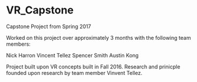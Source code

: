 # VR_Capstone
Capstone Project from Spring 2017

Worked on this project over approximately 3 months with the following team members:

Nick Harron
Vincent Tellez
Spencer Smith
Austin Kong

Project built upon VR concepts built in Fall 2016. Research and prinicple founded upon research by team member Vinvent Tellez.
